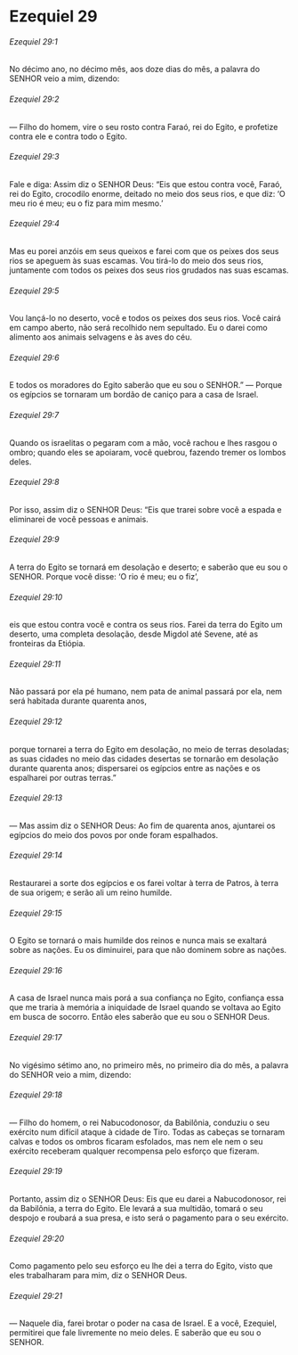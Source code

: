 # Ezequiel 29

###### Ezequiel 29:1

No décimo ano, no décimo mês, aos doze dias do mês, a palavra do SENHOR veio a mim, dizendo:

###### Ezequiel 29:2

— Filho do homem, vire o seu rosto contra Faraó, rei do Egito, e profetize contra ele e contra todo o Egito.

###### Ezequiel 29:3

Fale e diga: Assim diz o SENHOR Deus: “Eis que estou contra você, Faraó, rei do Egito, crocodilo enorme, deitado no meio dos seus rios, e que diz: ‘O meu rio é meu; eu o fiz para mim mesmo.’

###### Ezequiel 29:4

Mas eu porei anzóis em seus queixos e farei com que os peixes dos seus rios se apeguem às suas escamas. Vou tirá-lo do meio dos seus rios, juntamente com todos os peixes dos seus rios grudados nas suas escamas.

###### Ezequiel 29:5

Vou lançá-lo no deserto, você e todos os peixes dos seus rios. Você cairá em campo aberto, não será recolhido nem sepultado. Eu o darei como alimento aos animais selvagens e às aves do céu.

###### Ezequiel 29:6

E todos os moradores do Egito saberão que eu sou o SENHOR.” — Porque os egípcios se tornaram um bordão de caniço para a casa de Israel.

###### Ezequiel 29:7

Quando os israelitas o pegaram com a mão, você rachou e lhes rasgou o ombro; quando eles se apoiaram, você quebrou, fazendo tremer os lombos deles.

###### Ezequiel 29:8

Por isso, assim diz o SENHOR Deus: “Eis que trarei sobre você a espada e eliminarei de você pessoas e animais.

###### Ezequiel 29:9

A terra do Egito se tornará em desolação e deserto; e saberão que eu sou o SENHOR. Porque você disse: ‘O rio é meu; eu o fiz’,

###### Ezequiel 29:10

eis que estou contra você e contra os seus rios. Farei da terra do Egito um deserto, uma completa desolação, desde Migdol até Sevene, até as fronteiras da Etiópia.

###### Ezequiel 29:11

Não passará por ela pé humano, nem pata de animal passará por ela, nem será habitada durante quarenta anos,

###### Ezequiel 29:12

porque tornarei a terra do Egito em desolação, no meio de terras desoladas; as suas cidades no meio das cidades desertas se tornarão em desolação durante quarenta anos; dispersarei os egípcios entre as nações e os espalharei por outras terras.”

###### Ezequiel 29:13

— Mas assim diz o SENHOR Deus: Ao fim de quarenta anos, ajuntarei os egípcios do meio dos povos por onde foram espalhados.

###### Ezequiel 29:14

Restaurarei a sorte dos egípcios e os farei voltar à terra de Patros, à terra de sua origem; e serão ali um reino humilde.

###### Ezequiel 29:15

O Egito se tornará o mais humilde dos reinos e nunca mais se exaltará sobre as nações. Eu os diminuirei, para que não dominem sobre as nações.

###### Ezequiel 29:16

A casa de Israel nunca mais porá a sua confiança no Egito, confiança essa que me traria à memória a iniquidade de Israel quando se voltava ao Egito em busca de socorro. Então eles saberão que eu sou o SENHOR Deus.

###### Ezequiel 29:17

No vigésimo sétimo ano, no primeiro mês, no primeiro dia do mês, a palavra do SENHOR veio a mim, dizendo:

###### Ezequiel 29:18

— Filho do homem, o rei Nabucodonosor, da Babilônia, conduziu o seu exército num difícil ataque à cidade de Tiro. Todas as cabeças se tornaram calvas e todos os ombros ficaram esfolados, mas nem ele nem o seu exército receberam qualquer recompensa pelo esforço que fizeram.

###### Ezequiel 29:19

Portanto, assim diz o SENHOR Deus: Eis que eu darei a Nabucodonosor, rei da Babilônia, a terra do Egito. Ele levará a sua multidão, tomará o seu despojo e roubará a sua presa, e isto será o pagamento para o seu exército.

###### Ezequiel 29:20

Como pagamento pelo seu esforço eu lhe dei a terra do Egito, visto que eles trabalharam para mim, diz o SENHOR Deus.

###### Ezequiel 29:21

— Naquele dia, farei brotar o poder na casa de Israel. E a você, Ezequiel, permitirei que fale livremente no meio deles. E saberão que eu sou o SENHOR.


